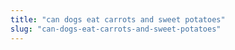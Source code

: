 ```yaml
---
title: "can dogs eat carrots and sweet potatoes"
slug: "can-dogs-eat-carrots-and-sweet-potatoes"
---
```


